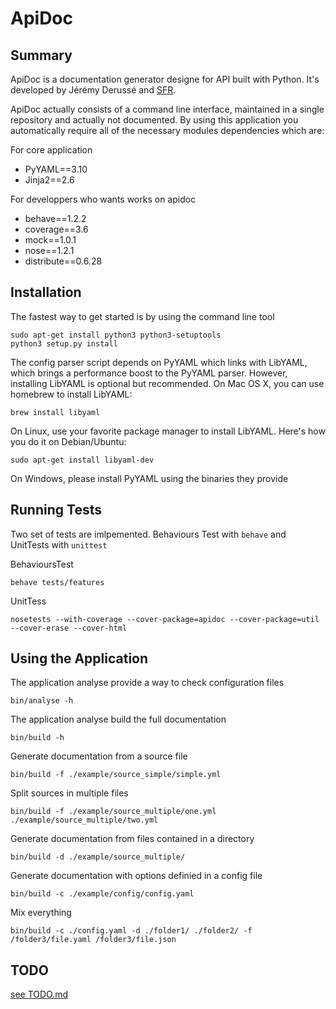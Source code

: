 ApiDoc
======

Summary
-------

ApiDoc is a documentation generator designe for API built with Python.
It's developed by Jérémy Derussé and [SFR](http://www.sfrbusinessteam.fr).

ApiDoc actually consists of a command line interface, maintained in a single repository and actually not documented.
By using this application you automatically require all of the necessary modules dependencies which are:

For core application

* PyYAML==3.10
* Jinja2==2.6


For developpers who wants works on apidoc

* behave==1.2.2
* coverage==3.6
* mock==1.0.1
* nose==1.2.1
* distribute==0.6.28


Installation
------------

The fastest way to get started is by using the command line tool

	sudo apt-get install python3 python3-setuptools
	python3 setup.py install


The config parser script depends on PyYAML which links with LibYAML, which brings a performance boost to the PyYAML parser. However, installing LibYAML is optional but recommended. On Mac OS X, you can use homebrew to install LibYAML:

    brew install libyaml

On Linux, use your favorite package manager to install LibYAML. Here's how you do it on Debian/Ubuntu:

    sudo apt-get install libyaml-dev

On Windows, please install PyYAML using the binaries they provide



Running Tests
-------------

Two set of tests are imlpemented. Behaviours Test with `behave` and UnitTests with `unittest`

BehavioursTest

	behave tests/features


UnitTess

	nosetests --with-coverage --cover-package=apidoc --cover-package=util --cover-erase --cover-html


Using the Application
-------------

The application analyse provide a way to check configuration files

	bin/analyse -h


The application analyse build the full documentation

	bin/build -h


Generate documentation from a source file

	bin/build -f ./example/source_simple/simple.yml


Split sources in multiple files

	bin/build -f ./example/source_multiple/one.yml ./example/source_multiple/two.yml


Generate documentation from files contained in a directory

	bin/build -d ./example/source_multiple/


Generate documentation with options definied in a config file

	bin/build -c ./example/config/config.yaml


Mix everything

	bin/build -c ./config.yaml -d ./folder1/ ./folder2/ -f /folder3/file.yaml /folder3/file.json


TODO
----
[see TODO.md](TODO.md)
